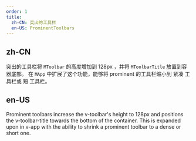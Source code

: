 ```yaml
---
order: 1
title:
  zh-CN: 突出的工具栏
  en-US: ProminentToolbars
---
```


## zh-CN

突出的工具栏将 `MToolbar` 的高度增加到 128px ，并将 `MToolbarTitle` 放置到容器底部。 在 `MApp` 中扩展了这个功能，能够将 prominent 的工具栏缩小到 紧凑 工具栏或 短 工具栏。

## en-US

Prominent toolbars increase the v-toolbar's height to 128px and positions the v-toolbar-title towards the bottom of the container. This is expanded upon in v-app with the ability to shrink a prominent toolbar to a dense or short one.
